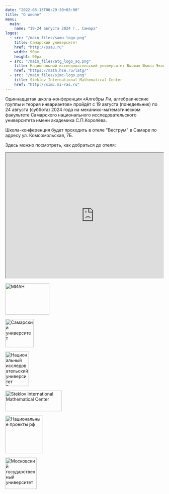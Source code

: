 ```yaml
---
date: "2022-08-13T00:29:30+03:00"
title: "О школе"
menu:
  main:
    name: "19-24 августа 2024 г., Самара"
logos:
  - src: "/main_files/samu-logo.png"
    title: Самарский университет
    href: "http://ssau.ru"
    width: 90px
    height: 90px
  - src: "/main_files/atg_logo_sq.png"
    title: Национальный исследовательский университет Высшая Школа Экономики
    href: "https://math.hse.ru/latg/"
  - src: "/main_files/simc-logo.png"
    title: Steklov International Mathematical Center
    href: "http://simc.mi-ras.ru"
---
```


Одиннадцатая школа-конференция «Алгебры Ли, алгебраические группы и теория инвариантов» пройдёт с 19 августа (понедельник) по 24 августа (суббота) 2024 года на механико-математическом факультете Самарского национального исследовательского университета имени академика С.П.Королёва.

<!--На школе было прочитано 6 лекционных курсов, сделано 12 пленарных, 24 секционных и 10 стендовых докладов. В работе школы приняло участие 104 человека.-->
Школа-конференция будет проходить в отеле "Веструм" в Самаре по адресу ул. Комсомольская, 7Б.

Здесь можно посмотреть, как добраться до отеля:
<div style="position:relative;overflow:hidden;"><a href="https://yandex.ru/maps/org/vestrum/1335869998/?utm_medium=mapframe&utm_source=maps" style="color:#eee;font-size:12px;position:absolute;top:0px;">Веструм</a><a href="https://yandex.ru/maps/51/samara/category/hotel/184106414/?utm_medium=mapframe&utm_source=maps" style="color:#eee;font-size:12px;position:absolute;top:14px;">Гостиница в Самаре</a><iframe src="https://yandex.ru/map-widget/v1/-/CCUiz4dHPB" width="560" height="400" frameborder="1" allowfullscreen="true" style="position:relative;"></iframe></div>
</a>
<!--[Здесь](https://www.hse.ru/buildinghse/pokrovka/map) можно прочитать, как добраться до корпуса. -->

<!-- <div class="poster">
  <div class="item" align="center">
    <img src="/2023/poster.jpg" width="800px" loading="lazy" typeof="foaf:Image">
    <div>
      <a href="/2023/poster.pdf">Скачать PDF-версию постера</a>
    </div>
  </div>
</div> -->

<!--<div>
  <a href="/2024/poster.pdf">Скачать PDF-версию постера</a>
</div>-->

<div class="logos">

<a href="http://simc.mi-ras.ru"><img style="width: 140px; height: 100px;" src="/main_files/MI.png" alt="МИАН" title="МИАН" /></a>

<a href="http://ssau.ru"><img style="width: 90px; height: 90px;" src="/main_files/samu-logo.png" alt="Самарский университет" title="Самарский университет" /></a>

<a href="https://math.hse.ru/latg/"><img style="width: 75px; height: 110px;" src="/main_files/atg_logo_sq.png" alt="Национальный исследовательский университет Высшая Школа Экономики" title="Национальный исследовательский университет Высшая Школа Экономики" /></a>

<a href="http://simc.mi-ras.ru"><img style="width: 180px; height: 66px;" src="/main_files/simc-logo.png" alt="Steklov International Mathematical Center" title="Steklov International Mathematical Center" /></a>

<a href="https://xn--80aapampemcchfmo7a3c9ehj.xn--p1ai/projects/nauka-i-universitety"><img style="width: 120px; height: 120px;" src="/main_files/national-projects.svg" alt="Национальные проекты рф" title="Национальные проекты рф" /></a>

<a href="https://international.msu.ru/ru"><img style="width: 100px; height: 100px;" src="/main_files/msu-logo.png" alt="Московский государственный университет" title="Московский государственный университет" /></a>
</div>
